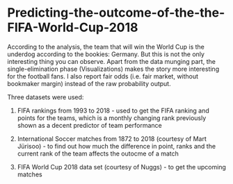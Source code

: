 # Predicting-the-outcome-of-the-the-FIFA-World-Cup-2018

According to the analysis, the team that will win the World Cup is the underdog according to the bookies: Germany. But this is not the only interesting thing you can observe. Apart from the data munging part, the single-elimination phase (Visualizations) makes the story more interesting for the football fans. I also report fair odds (i.e. fair market, without bookmaker margin) instead of the raw probability output.

Three datasets were used:

1. FIFA rankings from 1993 to 2018 - used to get the FIFA ranking and points for the teams, which is a monthly changing rank previously shown as a decent predictor of team performance

2. International Soccer matches from 1872 to 2018 (courtesy of Mart Jürisoo) - to find out how much the difference in point, ranks and the current rank of the team affects the outocme of a match

3. FIFA World Cup 2018 data set (courtesy of Nuggs) -  to get the upcoming matches
